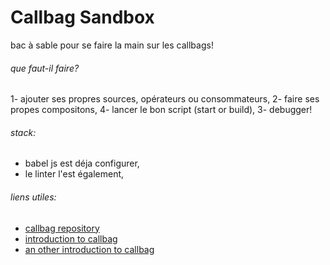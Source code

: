 # Callbag Sandbox 
bac à sable pour se faire la main sur les callbags!

###### que faut-il faire?
1- ajouter ses propres sources, opérateurs ou consommateurs,
2- faire ses propes compositons,
4- lancer le bon script (start or build),
3- debugger! 

###### stack: 

* babel js est déja configurer,
* le linter l'est également,


###### liens utiles:
* [callbag repository](https://github.com/callbag/callbag)
* [introduction to callbag](https://www.google.com)
* [an other introduction to callbag](http://blog.krawaller.se/posts/callbags-introduction/)